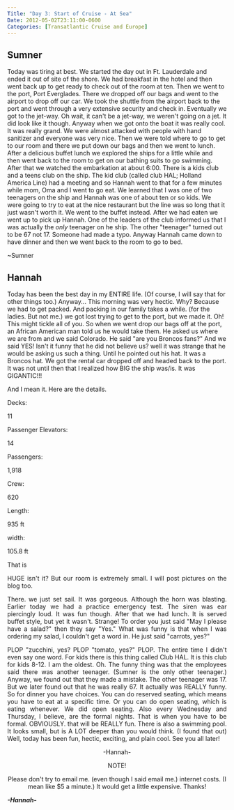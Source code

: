 ```yaml
---
Title: "Day 3: Start of Cruise - At Sea"
Date: 2012-05-02T23:11:00-0600
Categories: [Transatlantic Cruise and Europe]
---
```


## Sumner

Today was tiring at best. We started the day out in Ft. Lauderdale and
ended it out of site of the shore. We had breakfast in the hotel and
then went back up to get ready to check out of the room at ten. Then we
went to the port, Port Everglades. There we dropped off our bags and
went to the airport to drop off our car. We took the shuttle from the
airport back to the port and went through a very extensive security and
check in. Eventually we got to the jet-way. Oh wait, it can't be a
jet-way, we weren't going on a jet. It did look like it though. Anyway
when we got onto the boat it was really cool. It was really grand. We
were almost attacked with people with hand sanitizer and everyone was
very nice. Then we were told where to go to get to our room and there we
put down our bags and then we went to lunch. After a delicious buffet
lunch we explored the ships for a little while and then went back to the
room to get on our bathing suits to go swimming. After that we watched
the embarkation at about 6:00. There is a kids club and a teens club on
the ship. The kid club (called club HAL; Holland America Line) had a
meeting and so Hannah went to that for a few minutes while mom, Oma and
I went to go eat. We learned that I was one of two teenagers on the ship
and Hannah was one of about ten or so kids. We were going to try to eat
at the nice restaurant but the line was so long that it just wasn't
worth it. We went to the buffet instead. After we had eaten we went up
to pick up Hannah. One of the leaders of the club informed us that I was
actually the *only* teenager on he ship. The other "teenager" turned out
to be 67 not 17. Someone had made a typo. Anyway Hannah came down to
have dinner and then we went back to the room to go to bed.

~Sumner

## Hannah

Today has been the best day in my ENTIRE life. (Of course, I will say that for
other things too.) Anyway... This  morning was very hectic. Why? Because we had
to get packed. And packing  in our family takes a while. (for the ladies. But
not me.) we got lost  trying to get to the port, but we made it. Oh! This might
tickle all of  you. So when we went drop our bags off at the port, an African
American  man told us he would take them. He asked us where we are from and we
said Colorado. He said "are you Broncos fans?" And we said YES!  Isn't it funny
that he did not believe us? well it was strange that he  would be asking us such
a thing. Until he pointed out his hat. It was a  Broncos hat. We got the rental
car dropped off and headed back to the  port. It was not until then that I
realized how BIG the ship was/is. It  was GIGANTIC!!!

<div align="JUSTIFY">

And I mean it. Here are the details.

</div>

<div align="JUSTIFY">

Decks:

</div>

<div align="JUSTIFY">

11

</div>

<div align="JUSTIFY">

Passenger Elevators:

</div>

<div align="JUSTIFY">

14

</div>

<div align="JUSTIFY">

Passengers:

</div>

<div align="JUSTIFY">

1,918

</div>

<div align="JUSTIFY">

Crew:

</div>

<div align="JUSTIFY">

620

</div>

<div align="JUSTIFY">

Length:

</div>

<div align="JUSTIFY">

935 ft

</div>

<div align="JUSTIFY">

width:

</div>

<div align="JUSTIFY">

105.8 ft

</div>

<div align="JUSTIFY">

That is

</div>

<div align="JUSTIFY">

HUGE isn't it? But our room is extremely small. I will post pictures on
the blog too.

</div>

<div align="JUSTIFY">

There. we just set sail. It was gorgeous.
Although the horn was blasting. Earlier today we had a practice
emergency test. The siren was ear piercingly loud. It was fun though.
After that we had lunch. It is served buffet style, but yet it wasn't.
Strange! To order you just said "May I please have a salad?" then they
say "Yes." What was funny is that when I was ordering my salad, I
couldn't get a word in. He just said "carrots, yes?"

</div>

<div align="JUSTIFY">

PLOP "zucchini, yes? PLOP "tomato, yes?" PLOP.
The entire time I didn't even say one word. For kids there is this
thing called Club HAL. It is this club for kids 8-12. I am the oldest.
Oh. The funny thing was that the employees said there was another
teenager. (Sumner is the only other teenager.) Anyway, we found out
that
they made a mistake. The other teenager was 17. But we later found out
that he was really 67. It actually was REALLY
funny. So for dinner you have choices. You can do reserved seating,
which means you have to eat at a specific time. Or you can do open
seating, which is eating whenever. We did open seating. Also every
Wednesday and Thursday, I believe, are the formal nights. That is when
you have to be formal. OBVIOUSLY. that will be REALLY fun. There is also
a swimming pool. It looks small, but is A LOT deeper than you would
think. (I found that out) Well, today has been fun, hectic, exciting,
and plain cool. See you all later!

</div>

<div align="CENTER">

-Hannah-

</div>

<div align="CENTER">

NOTE!

</div>

<div align="CENTER">

Please don't try to
email me. (even though I said email me.) internet costs. (I mean like
\$5
a minute.) It would get a little expensive. Thanks!

</div>

***-Hannah-***
